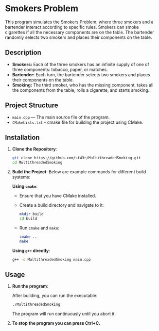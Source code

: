 # Smokers Problem

This program simulates the Smokers Problem, where three smokers and a bartender interact according to specific rules. Smokers can smoke cigarettes if all the necessary components are on the table. The bartender randomly selects two smokers and places their components on the table.

## Description

- **Smokers:** Each of the three smokers has an infinite supply of one of three components: tobacco, paper, or matches.
- **Bartender:** Each turn, the bartender selects two smokers and places their components on the table.
- **Smoking:** The third smoker, who has the missing component, takes all the components from the table, rolls a cigarette, and starts smoking.

## Project Structure

- `main.cpp` — The main source file of the program.
- `CMakeLists.txt` - cmake file for building the project using CMake.

## Installation

1. **Clone the Repository**:

   ```bash
   git clone https://github.com/st43r/MultithreadedSmoking.git
   cd MultithreadedSmoking
   ```

2. **Build the Project**:
Below are example commands for different build systems:

   **Using `cmake`**:
   
   - Ensure that you have CMake installed.
   - Create a build directory and navigate to it:

     ```bash
     mkdir build
     cd build
     ```

   - Run `cmake` and `make`:

     ```bash
     cmake ..
     make
     ```

   **Using `g++` directly**:

   ```bash
   g++ -o MultithreadedSmoking main.cpp 

## Usage

1. **Run the program**:

   After building, you can run the executable:

   ```bash
   ./MultithreadedSmoking
   ```

   The program will run continuously until you abort it.

2. **To stop the program you can press Ctrl+C.**

